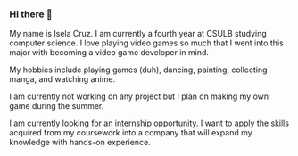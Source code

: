 ### Hi there 👋

My name is Isela Cruz. I am currently a fourth year at CSULB studying computer science. I love playing video games so much that I went into this major with becoming a video game developer in mind.

My hobbies include playing games (duh), dancing, painting, collecting manga, and watching anime.

I am currently not working on any project but I plan on making my own game during the summer.

I am currently looking for an internship opportunity. I want to apply the skills acquired from my coursework into a company that will expand my knowledge with hands-on experience.
